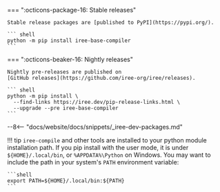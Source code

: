 === ":octicons-package-16: Stable releases"

    Stable release packages are [published to PyPI](https://pypi.org/).

    ``` shell
    python -m pip install iree-base-compiler
    ```

=== ":octicons-beaker-16: Nightly releases"

    Nightly pre-releases are published on
    [GitHub releases](https://github.com/iree-org/iree/releases).

    ``` shell
    python -m pip install \
      --find-links https://iree.dev/pip-release-links.html \
      --upgrade --pre iree-base-compiler
    ```

--8<-- "docs/website/docs/snippets/_iree-dev-packages.md"

!!! tip
    `iree-compile` and other tools are installed to your python module
    installation path. If you pip install with the user mode, it is under
    `${HOME}/.local/bin`, or `%APPDATA%\Python` on Windows. You may want to
    include the path in your system's `PATH` environment variable:

    ```shell
    export PATH=${HOME}/.local/bin:${PATH}
    ```
